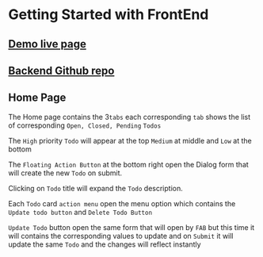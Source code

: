 # Getting Started with FrontEnd

## [Demo live page](https://todo-sadique.netlify.app/)
## [Backend Github repo](https://github.com/mdsadiqueinam/Todo-server)

## Home Page

The Home page contains the 3`tabs` each corresponding `tab` shows the list of corresponding `Open, Closed, Pending` `Todos`

The `High` priority `Todo` will appear at the top `Medium` at middle and `Low` at the bottom

The `Floating Action Button` at the bottom right open the Dialog form that will create the new `Todo` on submit.

Clicking on `Todo` title will expand the `Todo` description.

Each `Todo` card `action menu` open the menu option which contains the `Update todo button` and `Delete Todo Button`

`Update Todo` button open the same form that will open by `FAB` but this time it will contains the corresponding values to update and on `Submit` it will update the same `Todo` and the changes will reflect instantly

